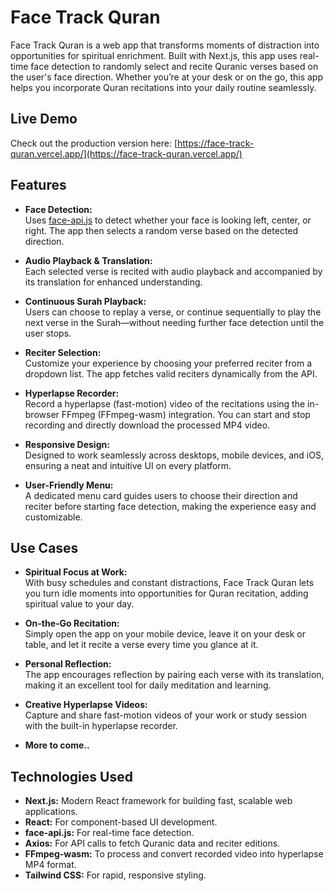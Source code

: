 # Face Track Quran

Face Track Quran is a web app that transforms moments of distraction into opportunities for spiritual enrichment. Built with Next.js, this app uses real-time face detection to randomly select and recite Quranic verses based on the user's face direction. Whether you’re at your desk or on the go, this app helps you incorporate Quran recitations into your daily routine seamlessly.

## Live Demo

Check out the production version here: [https://face-track-quran.vercel.app/](https://face-track-quran.vercel.app/)

## Features

- **Face Detection:**  
  Uses [face-api.js](https://github.com/justadudewhohacks/face-api.js) to detect whether your face is looking left, center, or right. The app then selects a random verse based on the detected direction.

- **Audio Playback & Translation:**  
  Each selected verse is recited with audio playback and accompanied by its translation for enhanced understanding.

- **Continuous Surah Playback:**  
  Users can choose to replay a verse, or continue sequentially to play the next verse in the Surah—without needing further face detection until the user stops.

- **Reciter Selection:**  
  Customize your experience by choosing your preferred reciter from a dropdown list. The app fetches valid reciters dynamically from the API.

- **Hyperlapse Recorder:**  
  Record a hyperlapse (fast-motion) video of the recitations using the in-browser FFmpeg (FFmpeg-wasm) integration. You can start and stop recording and directly download the processed MP4 video.

- **Responsive Design:**  
  Designed to work seamlessly across desktops, mobile devices, and iOS, ensuring a neat and intuitive UI on every platform.

- **User-Friendly Menu:**  
  A dedicated menu card guides users to choose their direction and reciter before starting face detection, making the experience easy and customizable.

## Use Cases

- **Spiritual Focus at Work:**  
  With busy schedules and constant distractions, Face Track Quran lets you turn idle moments into opportunities for Quran recitation, adding spiritual value to your day.

- **On-the-Go Recitation:**  
  Simply open the app on your mobile device, leave it on your desk or table, and let it recite a verse every time you glance at it.

- **Personal Reflection:**  
  The app encourages reflection by pairing each verse with its translation, making it an excellent tool for daily meditation and learning.

- **Creative Hyperlapse Videos:**  
  Capture and share fast-motion videos of your work or study session with the built-in hyperlapse recorder.

- **More to come..**

## Technologies Used

- **Next.js:** Modern React framework for building fast, scalable web applications.
- **React:** For component-based UI development.
- **face-api.js:** For real-time face detection.
- **Axios:** For API calls to fetch Quranic data and reciter editions.
- **FFmpeg-wasm:** To process and convert recorded video into hyperlapse MP4 format.
- **Tailwind CSS:** For rapid, responsive styling.
